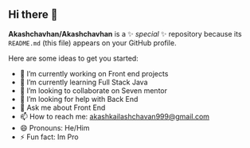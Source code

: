 ## Hi there 👋


**Akashchavhan/Akashchavhan** is a ✨ _special_ ✨ repository because its `README.md` (this file) appears on your GitHub profile.

Here are some ideas to get you started:

- 🔭 I’m currently working on Front end projects 
- 🌱 I’m currently learning Full Stack Java 
- 👯 I’m looking to collaborate on Seven mentor
- 🤔 I’m looking for help with Back End
- 💬 Ask me about Front End
- 📫 How to reach me: akashkailashchavan999@gmail.com
- 😄 Pronouns: He/Him
- ⚡ Fun fact: Im Pro

